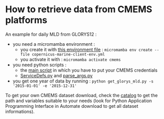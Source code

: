 # How to retrieve data from CMEMS platforms

An example for daily MLD from GLORYS12 :
  - you need a micromamba environment :
    - you create it with [this environment file](cmems/copernicus-marine-client-env.yml) : ```micromamba env create --file copernicus-marine-client-env.yml```
    - you activate it with : ```micromamba activate cmems```
  - you need python scripts :
    - the [main script](cmems/get_glorys_mld.py) in which you have to put your CMEMS credentials
    - [ServiceDefs.py](cmems/ServiceDefs.py) and [parse_args.py](cmems/parse_args.py)
  - you get one year of data by running : ```python get_glorys_mld.py -s '2015-01-01' -e '2015-12-31'```

To get your own CMEMS dataset download, check the [catalog](https://data.marine.copernicus.eu/products) to get the path and variables suitable to your needs (look for Python Application Programming Interface in Automate download to get all dataset informations).
